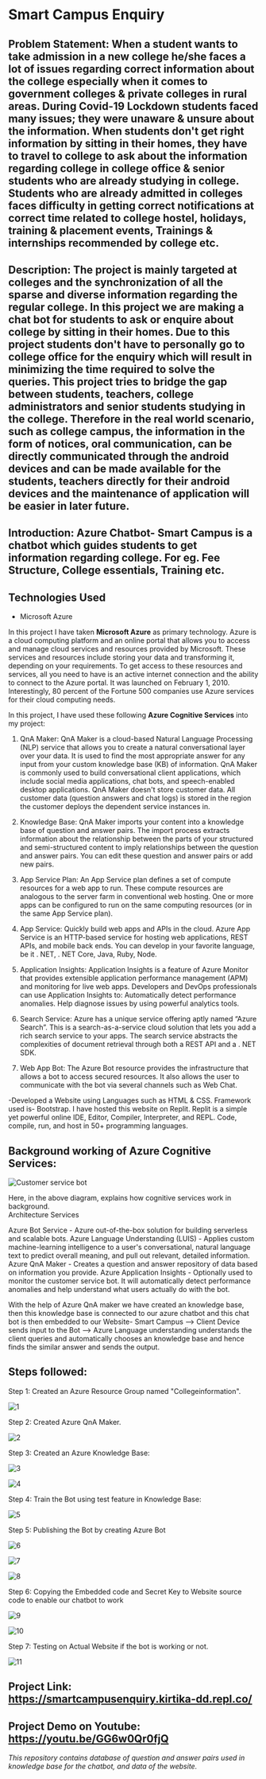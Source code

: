 # Smart Campus Enquiry
## Problem Statement: When a student wants to take admission in a new college he/she faces a lot of issues regarding correct information about the college especially when it comes to government colleges & private colleges in rural areas. During Covid-19 Lockdown students faced many issues; they were unaware & unsure about the information. When students don't get right information by sitting in their homes, they have to travel to college to ask about the information regarding college in college office & senior students who are already studying in college. Students who are already admitted in colleges faces difficulty in getting correct notifications at correct time related to college hostel, holidays, training & placement events, Trainings & internships recommended by college etc. 
## Description: The project is mainly targeted at colleges and the synchronization of all the sparse and diverse information regarding the regular college. In this project we are making a chat bot for students to ask or enquire about college by sitting in their homes. Due to this project students don't have to personally go to college office for the enquiry which will result in minimizing the time required to solve the queries. This project tries to bridge the gap between students, teachers, college administrators and senior students studying in the college. Therefore in the real world scenario, such as college campus, the information in the form of notices, oral communication, can be directly communicated through the android devices and can be made available for the students, teachers directly for their android devices and the maintenance of application will be easier in later future.
## Introduction: Azure Chatbot- Smart Campus is a chatbot which guides students to get information regarding college. For eg. Fee Structure, College essentials, Training etc.
## Technologies Used

- Microsoft Azure

In this project I have taken **Microsoft Azure** as primary technology.
Azure is a cloud computing platform and an online portal that allows you to access and manage cloud services and resources provided by Microsoft. These services and resources include storing your data and transforming it, depending on your requirements. To get access to these resources and services, all you need to have is an active internet connection and the ability to connect to the Azure portal. It was launched on February 1, 2010.
Interestingly, 80 percent of the Fortune 500 companies use Azure services for their cloud computing needs.


In this project, I have used these following **Azure Cognitive Services** into my project:

1. QnA Maker: QnA Maker is a cloud-based Natural Language Processing (NLP) service that allows you to create a natural conversational layer over your data. It is used to find the most appropriate answer for any input from your custom knowledge base (KB) of information. QnA Maker is commonly used to build conversational client applications, which include social media applications, chat bots, and speech-enabled desktop applications. QnA Maker doesn't store customer data. All customer data (question answers and chat logs) is stored in the region the customer deploys the dependent service instances in.

2. Knowledge Base: QnA Maker imports your content into a knowledge base of question and answer pairs. The import process extracts information about the relationship between the parts of your structured and semi-structured content to imply relationships between the question and answer pairs. You can edit these question and answer pairs or add new pairs.

3. App Service Plan: An App Service plan defines a set of compute resources for a web app to run. These compute resources are analogous to the server farm in conventional web hosting. One or more apps can be configured to run on the same computing resources (or in the same App Service plan).

4. App Service: Quickly build web apps and APIs in the cloud. Azure App Service is an HTTP-based service for hosting web applications, REST APIs, and mobile back ends. You can develop in your favorite language, be it . NET, . NET Core, Java, Ruby, Node.

5. Application Insights: Application Insights is a feature of Azure Monitor that provides extensible application performance management (APM) and monitoring for live web apps. Developers and DevOps professionals can use Application Insights to: Automatically detect performance anomalies. Help diagnose issues by using powerful analytics tools.

6. Search Service: Azure has a unique service offering aptly named “Azure Search”. This is a search-as-a-service cloud solution that lets you add a rich search service to your apps. The search service abstracts the complexities of document retrieval through both a REST API and a . NET SDK.

7. Web App Bot: The Azure Bot resource provides the infrastructure that allows a bot to access secured resources. It also allows the user to communicate with the bot via several channels such as Web Chat.

-Developed a Website using Languages such as HTML & CSS. Framework used is- Bootstrap. I have hosted this website on Replit. Replit is a simple yet powerful online IDE, Editor, Compiler, Interpreter, and REPL. Code, compile, run, and host in 50+ programming languages.

## Background working of Azure Cognitive Services:

![Customer service bot](https://docs.microsoft.com/en-us/gaming/azure/reference-architectures/media/cognitive/cognitive-customer-service-bot.png)

Here, in the above diagram, explains how cognitive services work in background.  
Architecture Services

Azure Bot Service - Azure out-of-the-box solution for building serverless and scalable bots.
Azure Language Understanding (LUIS) - Applies custom machine-learning intelligence to a user's conversational, natural language text to predict overall meaning, and pull out relevant, detailed information.
Azure QnA Maker - Creates a question and answer repository of data based on information you provide.
Azure Application Insights - Optionally used to monitor the customer service bot. It will automatically detect performance anomalies and help understand what users actually do with the bot.

With the help of Azure QnA maker we have created an knowledge base, then this knowledge base is connected to our azure chatbot and this chat bot is then embedded to our Website- Smart Campus --> Client Device sends input to the Bot --> Azure Language understanding understands the client queries and automatically chooses an knowledge base and hence finds the similar answer and sends the output.

## Steps followed: 
Step 1: Created an Azure Resource Group named "Collegeinformation". 

![1](https://user-images.githubusercontent.com/81363651/160895285-a85ed137-9eb0-419e-a762-99347a5c46f5.JPG)


Step 2: Created Azure QnA Maker.

![2](https://user-images.githubusercontent.com/81363651/160895349-d0b13eb0-f68e-4b15-911f-5811d2550841.JPG)


Step 3: Created an Azure Knowledge Base:

![3](https://user-images.githubusercontent.com/81363651/160895394-a4fab88b-ad9a-48a3-aaf8-7d62d2be78c6.JPG)

![4](https://user-images.githubusercontent.com/81363651/160895498-1c2b9554-079b-4f14-9cfb-36c538e028f5.JPG)

 
Step 4: Train the Bot using test feature in Knowledge Base:

![5](https://user-images.githubusercontent.com/81363651/160895558-f312ee53-acc5-483e-a9fb-d39b514ec874.JPG)


Step 5: Publishing the Bot by creating Azure Bot 

![6](https://user-images.githubusercontent.com/81363651/160895630-6e7ab2f4-4e29-41c4-ad58-2c065d210865.JPG)

![7](https://user-images.githubusercontent.com/81363651/160895695-cac68a8e-e6ef-4e46-a320-dfbf4a263400.JPG)

![8](https://user-images.githubusercontent.com/81363651/160895712-50f6f0d8-acc8-492e-9416-c0232172d76b.JPG)


Step 6: Copying the Embedded code and Secret Key to Website source code to enable our chatbot to work

![9](https://user-images.githubusercontent.com/81363651/160895805-b60141e1-3cdb-49ba-91d3-2865de9823e0.JPG)

![10](https://user-images.githubusercontent.com/81363651/160895830-ead1345b-2e43-41e2-a2b1-81c79dba2a21.JPG)


Step 7: Testing on Actual Website if the bot is working or not. 

![11](https://user-images.githubusercontent.com/81363651/160895934-83722994-4844-4b9e-83f9-66d84c983044.JPG)



## Project Link: https://smartcampusenquiry.kirtika-dd.repl.co/


## Project Demo on Youtube: https://youtu.be/GG6w0Qr0fjQ




*This repository contains database of question and answer pairs used in knowledge base for the chatbot, and data of the website.* 








